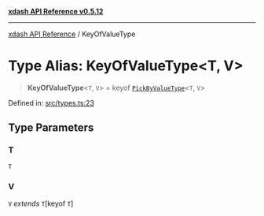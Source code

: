 [**xdash API Reference v0.5.12**](index.md)

***

[xdash API Reference](/xdash/api/index.md) / KeyOfValueType

# Type Alias: KeyOfValueType\<T, V\>

> **KeyOfValueType**\<`T`, `V`\> = keyof [`PickByValueType`](/xdash/api/TypeAlias.PickByValueType.md)\<`T`, `V`\>

Defined in: [src/types.ts:23](https://github.com/shtse8/xdash/blob/ed88c6e7ad3be9e5e1e06776f9ca07ed27d97c13/src/types.ts#L23)

## Type Parameters

### T

`T`

### V

`V` *extends* `T`\[keyof `T`\]
